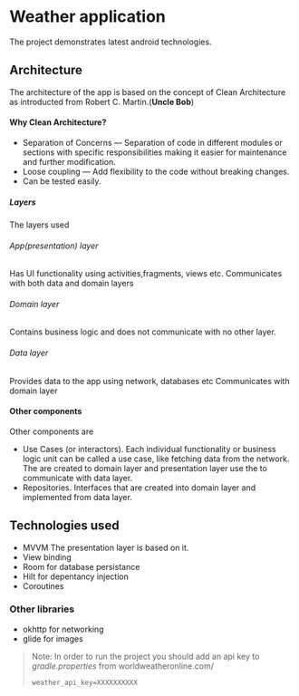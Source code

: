 # Weather application

The project demonstrates latest android technologies.


## Architecture 
The architecture of the app is based on the concept of Clean Architecture as introducted from Robert C. Martin.(**Uncle Bob**)


#### Why Clean Architecture?

- Separation of Concerns — Separation of code in different modules or sections with specific responsibilities making it easier for maintenance and further modification.
- Loose coupling — Add flexibility to the code without breaking changes.
- Can be tested easily.



##### Layers

The layers used 

###### App(presentation) layer 
Has UI functionality using activities,fragments, views etc.
Communicates with both data and domain layers
###### Domain layer
Contains business logic and does not communicate with no other layer.

###### Data layer
Provides data to the app using network, databases etc
Communicates with domain layer 

#### Other components 

Other components are 
- Use Cases (or interactors). Each individual functionality or business logic unit can be called a use case, like fetching data from the network. The are created to domain layer and presentation layer use the to communicate with data layer.
- Repositories. Interfaces that are created into domain layer and implemented from data layer.


## Technologies used 

- MVVM The presentation layer is based on it.
- View binding
- Room for database persistance 
- Hilt for depentancy injection
- Coroutines 


### Other libraries 
- okhttp for networking 
- glide for images 



> Note: In order to run the project you should add an api key to *gradle.properties* from worldweatheronline.com/
>
>    `weather_api_key=XXXXXXXXXX`
>